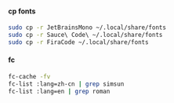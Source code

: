 #### cp fonts
```sh
sudo cp -r JetBrainsMono ~/.local/share/fonts
sudo cp -r Sauce\ Code\ ~/.local/share/fonts
sudo cp -r FiraCode ~/.local/share/fonts
```

#### fc
```sh
fc-cache -fv
fc-list :lang=zh-cn | grep simsun
fc-list :lang=en | grep roman
```
